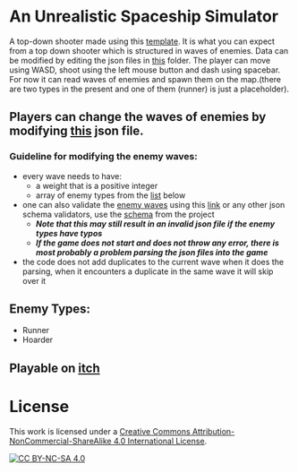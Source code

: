# An Unrealistic Spaceship Simulator
A top-down shooter made using this [template](https://www.3dgep.com/wp-content/uploads/2019/08/TheTemplate.zip). It is what you can expect from a top down shooter which is structured in waves of enemies. Data can be modified by editing the json files in [this](https://github.com/OneBogdan01/TopDownShooter/tree/master/json) folder. The player can move using WASD, shoot using the left mouse button and dash using spacebar.
For now it can read waves of enemies and spawn them on the map.(there are two types in the present and one of them (runner) is just a placeholder).
## Players can change the waves of enemies by modifying [this](json/enemy_waves.json) json file. 
### Guideline for modifying the enemy waves:
- every wave needs to have:
  - a weight that is a positive integer
  - array of enemy types from the [list](https://github.com/OneBogdan01/TopDownShooter/edit/master/README.md#enemy-types) below
- one can also validate the [enemy waves](json/enemy_waves.json) using this [link](https://www.jsonschemavalidator.net/s/9zhf3M4W) or any other json schema validators, use the [schema](json/schema.json) from the project 
  - ***Note that this may still result in an invalid json file if the enemy types have typos***
  - ***If the game does not start and does not throw any error, there is most probably a problem parsing the json files into the game***
- the code does not add duplicates to the current wave when it does the parsing, when it encounters a duplicate in the same wave it will skip over it

## Enemy Types:
- Runner
- Hoarder

## Playable on [itch](https://tycro-games.itch.io/auss)

# License
This work is licensed under a
[Creative Commons Attribution-NonCommercial-ShareAlike 4.0 International License][cc-by-nc-sa].

[![CC BY-NC-SA 4.0][cc-by-nc-sa-image]][cc-by-nc-sa]

[cc-by-nc-sa]: http://creativecommons.org/licenses/by-nc-sa/4.0/
[cc-by-nc-sa-image]: https://licensebuttons.net/l/by-nc-sa/4.0/88x31.png
[cc-by-nc-sa-shield]: https://img.shields.io/badge/License-CC%20BY--NC--SA%204.0-lightgrey.svg
